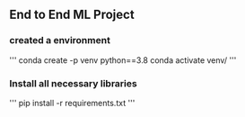 ## End to End ML Project

### created a environment
'''
conda create -p venv python==3.8
conda activate venv/
'''
### Install all necessary libraries

'''
pip install -r requirements.txt
'''
